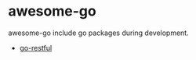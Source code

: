 # awesome-go
awesome-go include go packages during development.
* [go-restful](https://github.com/emicklei/go-restful)

